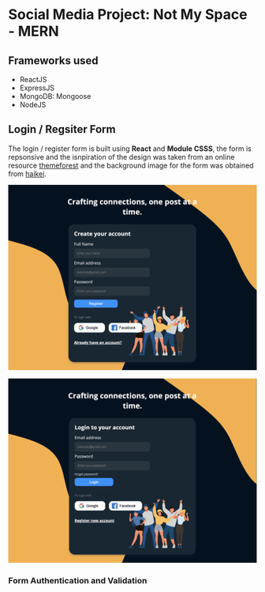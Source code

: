 # Social Media Project: Not My Space - MERN

## Frameworks used

- ReactJS
- ExpressJS
- MongoDB: Mongoose
- NodeJS

## Login / Regsiter Form

The login / register form is built using **React** and **Module CSSS**, the form is repsonsive and the isnpiration of the design was taken from an online resource [themeforest](https://themeforest.net/) and the background image for the form was obtained from
[haikei](https://app.haikei.app/).

![Register form](image.png)

![Login form](image-1.png)

### Form Authentication and Validation
